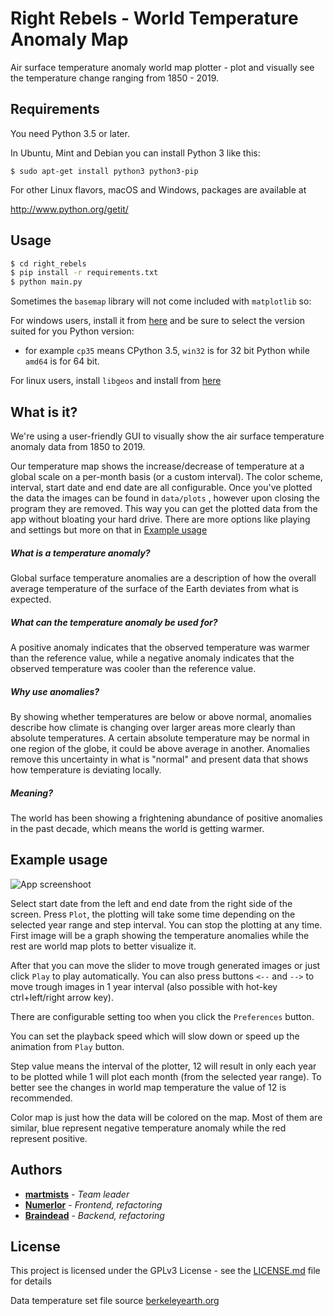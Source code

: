 # Right Rebels - World Temperature Anomaly Map

Air surface temperature anomaly world map plotter - plot and visually see the temperature change ranging from 1850 - 2019.

## Requirements

You need Python 3.5 or later.

In Ubuntu, Mint and Debian you can install Python 3 like this:

    $ sudo apt-get install python3 python3-pip

For other Linux flavors, macOS and Windows, packages are available at

  http://www.python.org/getit/

## Usage

```bash
$ cd right_rebels
$ pip install -r requirements.txt
$ python main.py
```

Sometimes the `basemap` library will not come included with `matplotlib` so:

For windows users, install it from [here](https://www.lfd.uci.edu/~gohlke/pythonlibs/#basemap) and be sure to select the version suited for you Python version:
- for example `cp35` means CPython 3.5, `win32` is for 32 bit Python while `amd64` is for 64 bit.

For linux users, install `libgeos` and install from [here](https://github.com/matplotlib/basemap/archive/master.zip)

## What is it?

We're using a user-friendly GUI to visually show the air surface temperature anomaly data from 1850 to 2019.

Our temperature map shows the increase/decrease of temperature at a global scale on a per-month basis (or a custom interval).
The color scheme, interval, start date and end date are all configurable.
Once you've plotted the data the images can be found in `data/plots` , however upon closing the program they are removed.
This way you can get the plotted data from the app without bloating your hard drive.
There are more options like playing and settings but more on that in [Example usage](##example-usage)


##### What is a temperature anomaly?

Global surface temperature anomalies are a description of how the overall average temperature of the surface of the Earth deviates from what is expected.

##### What can the temperature anomaly be used for?

A positive anomaly indicates that the observed temperature was warmer than the reference value, 
while a negative anomaly indicates that the observed temperature was cooler than the reference value.

##### Why use anomalies?

By showing whether temperatures are below or above normal, anomalies describe how climate is changing 
over larger areas more clearly than absolute temperatures. A certain absolute temperature may be normal 
in one region of the globe, it could be above average in another. 
Anomalies remove this uncertainty in what is "normal" and present data that shows how temperature is 
deviating locally.

##### Meaning?

The world has been showing a frightening abundance of positive anomalies in the past decade, which means the 
world is getting warmer.

## Example usage

![App screenshoot](https://i.imgur.com/HK7CZ3E.png)

Select start date from the left and end date from the right side of the screen.
Press `Plot`, the plotting will take some time depending on the selected year range and step interval.
You can stop the plotting at any time. First image will be a graph showing the temperature anomalies while
the rest are world map plots to better visualize it.

After that you can move the slider to move trough
generated images or just click `Play` to play automatically. You can also press buttons
`<--` and `-->` to move trough images in 1 year interval (also possible with hot-key ctrl+left/right arrow key).

There are configurable setting too when you click the `Preferences` button.

You can set the playback speed which will slow down or speed up the animation from `Play` button.

Step value means the interval of the plotter, 12 will result in only each year to be plotted
while 1 will plot each month (from the selected year range). To better see the changes in world map
temperature the value of 12 is recommended.

Color map is just how the data will be colored on the map. Most of them are similar,
blue represent negative temperature anomaly while the red represent positive.

## Authors

* **[martmists](https://github.com/martmists)** - *Team leader*
* **[Numerlor](https://github.com/Numerlor)** - *Frontend, refactoring*
* **[Braindead](https://github.com/albertopoljak)** - *Backend, refactoring*

## License

This project is licensed under the GPLv3 License - see the [LICENSE.md](LICENSE.md) file for details

Data temperature set file source [berkeleyearth.org](http://berkeleyearth.org/data/)